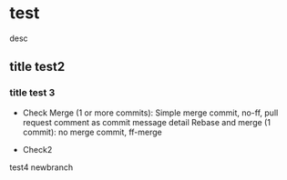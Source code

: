 # test
desc

## title test2
### title test 3
- Check
Merge (1 or more commits): Simple merge commit, no-ff, pull request comment as commit message detail
Rebase and merge (1 commit): no merge commit, ff-merge

+ Check2

test4 newbranch
